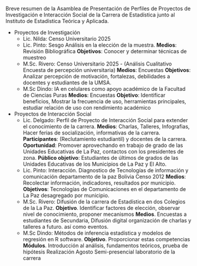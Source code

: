 Breve resumen de la Asamblea de Presentación de Perfiles de Proyectos de Investigación e Interacción Social de la Carrera de Estadística junto al Instituto de Estadística Teórica y Aplicada.
- Proyectos de Investigación 
	- Lic. Nilda: Censo Universitario 2025
	- Lic. Pinto: Sesgo Análisis en la elección de la muestra.
		**Medios**: Revisión Bibliográfica 
		**Objetivos**: Conocer y determinar técnicas de muestreo
	- M.Sc. Rivero: Censo Universitario 2025 - (Análisis Cualitativo Encuesta de percepción universitaria) 
		**Medios**: Encuestas
		**Objetivos**: Analizar percepción de motivación, fortalezas, debilidades a docentes y estudiantes de la UMSA.
	- M.Sc Dindo: IA en celulares como apoyo académico de la Facultad de Ciencias Puras
		**Medios**: Encuestas
		**Objetivo**: Identificar beneficios, Mostrar la frecuencia de uso, herramientas principales, estudiar relación de uso con rendimiento académico
- Proyectos de Interacción Social
	- Lic. Delgado: Perfil de Proyecto de Interacción Social para extender el conocimiento de la carrera. 
		**Medios**: Charlas, Talleres, Infografias, Hacer ferias de socialización, informativas de la carrera. 
		**Participantes**: (Reclutamiento estudiantil) y docentes de la carrera.
		**Oportunidad**: Promover aprovechando en trabajo de grado de las Unidades Educativas de La Paz, contactos con los presidentes de zona. 
		**Público objetivo**: Estudiantes de últimos de grados de las Unidades Educativas de los Municipios de La Paz y El Alto.
	- Lic. Pinto: Interacción. Diagnostico de Tecnologías de información y comunicación departamento de la paz Bolivia Censo 2012
		**Medios**: Recolectar información, indicadores, resultados por municipio.
		**Objetivos**: Tecnologías de Comunicaciones en el departamento de La Paz desagregado por municipio.
	- M.Sc. Rivero: Difusión de la carrera de Estadística en dos Colegios de la La Paz. 
		**Objetivo**. Identificar factores de elección, observar nivel de conocimiento, proponer mecanismos
		**Medios**. Encuestas a estudiantes de Secundaria, Difusión digital organización de charlas y talleres a futuro. así como eventos.
	- M.Sc Dindo: Métodos de inferencia estadística y modelos de regresión en R software.
		**Objetivo**. Proporcionar estas competencias
		**Módulos**. Introducción al análisis, fundamentos teóricos, prueba de hipótesis
		Realización Agosto
		Semi-presencial laboratorio de la carrera
		